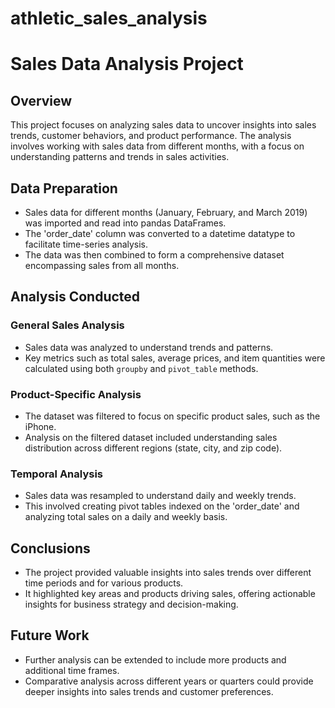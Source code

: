 # athletic_sales_analysis
# Sales Data Analysis Project

## Overview
This project focuses on analyzing sales data to uncover insights into sales trends, customer behaviors, and product performance. The analysis involves working with sales data from different months, with a focus on understanding patterns and trends in sales activities.

## Data Preparation
- Sales data for different months (January, February, and March 2019) was imported and read into pandas DataFrames.
- The 'order_date' column was converted to a datetime datatype to facilitate time-series analysis.
- The data was then combined to form a comprehensive dataset encompassing sales from all months.

## Analysis Conducted

### General Sales Analysis
- Sales data was analyzed to understand trends and patterns.
- Key metrics such as total sales, average prices, and item quantities were calculated using both `groupby` and `pivot_table` methods.

### Product-Specific Analysis
- The dataset was filtered to focus on specific product sales, such as the iPhone.
- Analysis on the filtered dataset included understanding sales distribution across different regions (state, city, and zip code).

### Temporal Analysis
- Sales data was resampled to understand daily and weekly trends.
- This involved creating pivot tables indexed on the 'order_date' and analyzing total sales on a daily and weekly basis.

## Conclusions
- The project provided valuable insights into sales trends over different time periods and for various products.
- It highlighted key areas and products driving sales, offering actionable insights for business strategy and decision-making.

## Future Work
- Further analysis can be extended to include more products and additional time frames.
- Comparative analysis across different years or quarters could provide deeper insights into sales trends and customer preferences.
